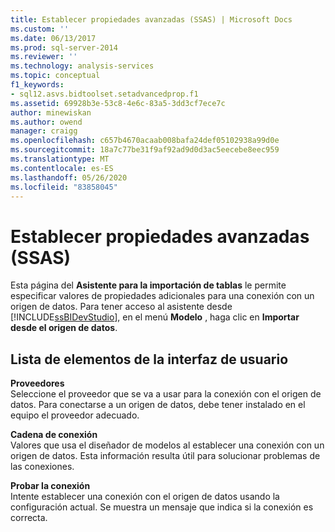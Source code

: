 ```yaml
---
title: Establecer propiedades avanzadas (SSAS) | Microsoft Docs
ms.custom: ''
ms.date: 06/13/2017
ms.prod: sql-server-2014
ms.reviewer: ''
ms.technology: analysis-services
ms.topic: conceptual
f1_keywords:
- sql12.asvs.bidtoolset.setadvancedprop.f1
ms.assetid: 69928b3e-53c8-4e6c-83a5-3dd3cf7ece7c
author: minewiskan
ms.author: owend
manager: craigg
ms.openlocfilehash: c657b4670acaab008bafa24def05102938a99d0e
ms.sourcegitcommit: 18a7c77be31f9af92ad9d0d3ac5eecebe8eec959
ms.translationtype: MT
ms.contentlocale: es-ES
ms.lasthandoff: 05/26/2020
ms.locfileid: "83858045"
---
```

# <a name="set-advanced-properties-ssas"></a>Establecer propiedades avanzadas (SSAS)
  Esta página del **Asistente para la importación de tablas** le permite especificar valores de propiedades adicionales para una conexión con un origen de datos. Para tener acceso al asistente desde [!INCLUDE[ssBIDevStudio](../includes/ssbidevstudio-md.md)], en el menú **Modelo** , haga clic en **Importar desde el origen de datos**.  
  
## <a name="ui-element-list"></a>Lista de elementos de la interfaz de usuario  
 **Proveedores**  
 Seleccione el proveedor que se va a usar para la conexión con el origen de datos. Para conectarse a un origen de datos, debe tener instalado en el equipo el proveedor adecuado.  
  
 **Cadena de conexión**  
 Valores que usa el diseñador de modelos al establecer una conexión con un origen de datos. Esta información resulta útil para solucionar problemas de las conexiones.  
  
 **Probar la conexión**  
 Intente establecer una conexión con el origen de datos usando la configuración actual. Se muestra un mensaje que indica si la conexión es correcta.  
  
  
